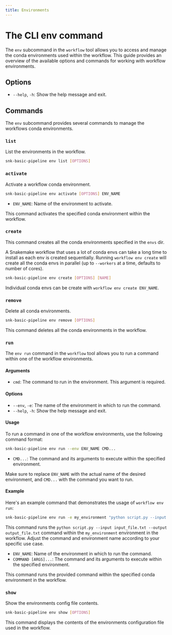 ```yaml
---
title: Environments
---
```


# The CLI env command 

The `env` subcommand in the `workflow` tool allows you to access and manage the conda environments used within the workflow. This guide provides an overview of the available options and commands for working with workflow environments.

## Options

- `--help`, `-h`: Show the help message and exit.

## Commands

The `env` subcommand provides several commands to manage the workflows conda environments.

### `list`

List the environments in the workflow.

```bash
snk-basic-pipeline env list [OPTIONS]
```

### `activate`

Activate a workflow conda environment.

```bash
snk-basic-pipeline env activate [OPTIONS] ENV_NAME
```

- `ENV_NAME`: Name of the environment to activate.

This command activates the specified conda environment within the workflow.

### `create`

This command creates all the conda environments specified in the `envs` dir.

A Snakemake workflow that uses a lot of conda envs can take a long time to install as each env is created sequentially. Running `workflow env create` will create all the conda envs in parallel (up to `--workers` at a time, defaults to number of cores).

```bash
snk-basic-pipeline env create [OPTIONS] [NAME]
```

Individual conda envs can be create with `workflow env create ENV_NAME`.


### `remove`

Delete all conda environments.

```bash
snk-basic-pipeline env remove [OPTIONS]
```

This command deletes all the conda environments in the workflow.

### `run`

The `env run` command in the `workflow` tool allows you to run a command within one of the workflow environments.

#### Arguments

- `cmd`: The command to run in the environment. This argument is required.

#### Options

- `--env`, `-e`: The name of the environment in which to run the command.
- `--help`, `-h`: Show the help message and exit.

#### Usage

To run a command in one of the workflow environments, use the following command format:

```bash
snk-basic-pipeline env run --env ENV_NAME CMD...
```

- `CMD...`: The command and its arguments to execute within the specified environment.

Make sure to replace `ENV_NAME` with the actual name of the desired environment, and `CMD...` with the command you want to run.

#### Example

Here's an example command that demonstrates the usage of `workflow env run`:

```bash
snk-basic-pipeline env run -e my_environment "python script.py --input input_file.txt --output output_file.txt"
```

This command runs the `python script.py --input input_file.txt --output output_file.txt` command within the `my_environment` environment in the workflow. Adjust the command and environment name according to your specific use case.


- `ENV_NAME`: Name of the environment in which to run the command.
- `COMMAND [ARGS]...`: The command and its arguments to execute within the specified environment.

This command runs the provided command within the specified conda environment in the workflow.

### `show`

Show the environments config file contents.

```bash
snk-basic-pipeline env show [OPTIONS]
```

This command displays the contents of the environments configuration file used in the workflow.
